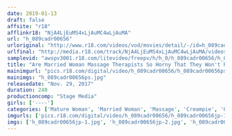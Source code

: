 ```yaml
---
date: 2019-01-13
draft: false
affsite: "r18"
afflinkr18: "NjA4LjEuMS4xLjAuMC4wLjAuMA"
url: "h_089cadr00656"
urloriginal: "http://www.r18.com/videos/vod/movies/detail/-/id=h_089cadr00656"
urlfinal: "http://media.r18.com/track/NjA4LjEuMS4xLjAuMC4wLjAuMA/videos/vod/movies/detail/-/id=h_089cadr00656"
samplevid: "awspv3001.r18.com/litevideo/freepv/h/h_0/h_089cadr00656/h_089cadr00656_dmb_w.mp4"
title: "Are Married Woman Massage Therapists So Horny That They Won't Refuse Offers Of Sex!? She's Bashfully Cumming And Twitching In Ecstasy 4 Hours of Creampies"
mainimgurl: "pics.r18.com/digital/video/h_089cadr00656/h_089cadr00656ps.jpg"
mainimgs: "h_089cadr00656ps.jpg"
releasedate: "Nov. 29, 2017"
duration: 240
productioncomp: "Stage Media"
girls: ['----']
categories: ['Mature Woman', 'Married Woman', 'Massage', 'Creampie', 'Over 4 Hours']
imgurls: ['pics.r18.com/digital/video/h_089cadr00656/h_089cadr00656jp-1.jpg', 'pics.r18.com/digital/video/h_089cadr00656/h_089cadr00656jp-2.jpg', 'pics.r18.com/digital/video/h_089cadr00656/h_089cadr00656jp-3.jpg', 'pics.r18.com/digital/video/h_089cadr00656/h_089cadr00656jp-4.jpg', 'pics.r18.com/digital/video/h_089cadr00656/h_089cadr00656jp-5.jpg', 'pics.r18.com/digital/video/h_089cadr00656/h_089cadr00656jp-6.jpg', 'pics.r18.com/digital/video/h_089cadr00656/h_089cadr00656jp-7.jpg', 'pics.r18.com/digital/video/h_089cadr00656/h_089cadr00656jp-8.jpg', 'pics.r18.com/digital/video/h_089cadr00656/h_089cadr00656jp-9.jpg', 'pics.r18.com/digital/video/h_089cadr00656/h_089cadr00656jp-10.jpg', 'pics.r18.com/digital/video/h_089cadr00656/h_089cadr00656jp-11.jpg', 'pics.r18.com/digital/video/h_089cadr00656/h_089cadr00656jp-12.jpg', 'pics.r18.com/digital/video/h_089cadr00656/h_089cadr00656jp-13.jpg', 'pics.r18.com/digital/video/h_089cadr00656/h_089cadr00656jp-14.jpg', 'pics.r18.com/digital/video/h_089cadr00656/h_089cadr00656jp-15.jpg', 'pics.r18.com/digital/video/h_089cadr00656/h_089cadr00656jp-16.jpg', 'pics.r18.com/digital/video/h_089cadr00656/h_089cadr00656jp-17.jpg', 'pics.r18.com/digital/video/h_089cadr00656/h_089cadr00656jp-18.jpg', 'pics.r18.com/digital/video/h_089cadr00656/h_089cadr00656jp-19.jpg', 'pics.r18.com/digital/video/h_089cadr00656/h_089cadr00656jp-20.jpg']
imgs: ['h_089cadr00656jp-1.jpg', 'h_089cadr00656jp-2.jpg', 'h_089cadr00656jp-3.jpg', 'h_089cadr00656jp-4.jpg', 'h_089cadr00656jp-5.jpg', 'h_089cadr00656jp-6.jpg', 'h_089cadr00656jp-7.jpg', 'h_089cadr00656jp-8.jpg', 'h_089cadr00656jp-9.jpg', 'h_089cadr00656jp-10.jpg', 'h_089cadr00656jp-11.jpg', 'h_089cadr00656jp-12.jpg', 'h_089cadr00656jp-13.jpg', 'h_089cadr00656jp-14.jpg', 'h_089cadr00656jp-15.jpg', 'h_089cadr00656jp-16.jpg', 'h_089cadr00656jp-17.jpg', 'h_089cadr00656jp-18.jpg', 'h_089cadr00656jp-19.jpg', 'h_089cadr00656jp-20.jpg']
---
```


